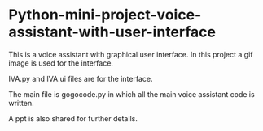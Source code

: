 # Python-mini-project-voice-assistant-with-user-interface

This is a voice assistant with graphical user interface. In this project a gif image is used for the interface.

IVA.py and IVA.ui files are for the interface.

The main file is gogocode.py in which all the main voice assistant code is written.

A ppt is also shared for further details.
